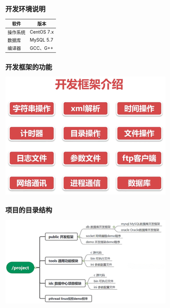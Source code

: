 ## 开发环境说明

| 软件     | 版本       |
| -------- | ---------- |
| 操作系统 | CentOS 7.x |
| 数据库   | MySQL 5.7  |
| 编译器   | GCC、G++   |

## 开发框架的功能

![](./images/开发框架的常用功能.png)

## 项目的目录结构

![](./images/项目的目录组织结构.png)

